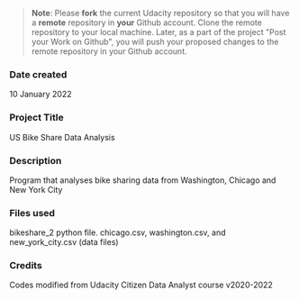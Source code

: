 >**Note**: Please **fork** the current Udacity repository so that you will have a **remote** repository in **your** Github account. Clone the remote repository to your local machine. Later, as a part of the project "Post your Work on Github", you will push your proposed changes to the remote repository in your Github account.

### Date created
10 January 2022

### Project Title
US Bike Share Data Analysis

### Description
Program that analyses bike sharing data from Washington, Chicago and New York City

### Files used
bikeshare_2 python file. chicago.csv, washington.csv, and new_york_city.csv (data files)

### Credits
Codes modified from Udacity Citizen Data Analyst course v2020-2022
